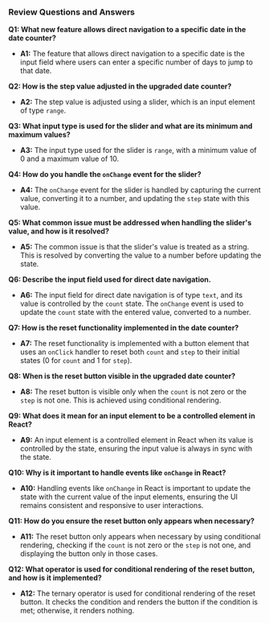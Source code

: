 ### Review Questions and Answers

**Q1: What new feature allows direct navigation to a specific date in the date counter?**

- **A1:** The feature that allows direct navigation to a specific date is the input field where users can enter a specific number of days to jump to that date.

**Q2: How is the step value adjusted in the upgraded date counter?**

- **A2:** The step value is adjusted using a slider, which is an input element of type `range`.

**Q3: What input type is used for the slider and what are its minimum and maximum values?**

- **A3:** The input type used for the slider is `range`, with a minimum value of 0 and a maximum value of 10.

**Q4: How do you handle the `onChange` event for the slider?**

- **A4:** The `onChange` event for the slider is handled by capturing the current value, converting it to a number, and updating the `step` state with this value.

**Q5: What common issue must be addressed when handling the slider's value, and how is it resolved?**

- **A5:** The common issue is that the slider's value is treated as a string. This is resolved by converting the value to a number before updating the state.

**Q6: Describe the input field used for direct date navigation.**

- **A6:** The input field for direct date navigation is of type `text`, and its value is controlled by the `count` state. The `onChange` event is used to update the `count` state with the entered value, converted to a number.

**Q7: How is the reset functionality implemented in the date counter?**

- **A7:** The reset functionality is implemented with a button element that uses an `onClick` handler to reset both `count` and `step` to their initial states (0 for `count` and 1 for `step`).

**Q8: When is the reset button visible in the upgraded date counter?**

- **A8:** The reset button is visible only when the `count` is not zero or the `step` is not one. This is achieved using conditional rendering.

**Q9: What does it mean for an input element to be a controlled element in React?**

- **A9:** An input element is a controlled element in React when its value is controlled by the state, ensuring the input value is always in sync with the state.

**Q10: Why is it important to handle events like `onChange` in React?**

- **A10:** Handling events like `onChange` in React is important to update the state with the current value of the input elements, ensuring the UI remains consistent and responsive to user interactions.

**Q11: How do you ensure the reset button only appears when necessary?**

- **A11:** The reset button only appears when necessary by using conditional rendering, checking if the `count` is not zero or the `step` is not one, and displaying the button only in those cases.

**Q12: What operator is used for conditional rendering of the reset button, and how is it implemented?**

- **A12:** The ternary operator is used for conditional rendering of the reset button. It checks the condition and renders the button if the condition is met; otherwise, it renders nothing.
